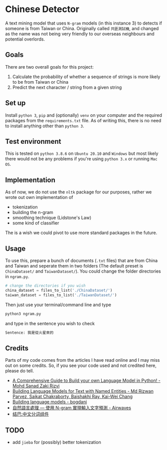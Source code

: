 # Chinese Detector

A text mining model that uses `N-gram` models (in this instance 3) to detects if someone is from Taiwan or China. Originally called `共匪測試機`, and changed as the name was not being very friendly to our overseas neighbours and potential overlords.

## Goals

There are two overall goals for this project:

1. Calculate the probability of whether a sequence of strings is more likely to be from Taiwan or China
2. Predict the next character / string from a given string

## Set up 

Install `python 3`, `pip` and (optionally) `venv` on your computer and the required packages from the `requirements.txt` file. As of writing this, there is no need to install anything other than `python 3`.

## Test environment

This is tested on `python 3.8.6` on `Ubuntu 20.10` and `Windows` but most likely there would not be any problems if you're using `python 3.x` or running `Mac OS`. 

## Implementation

As of now, we do not use the `nltk` package for our purposes, rather we wrote out own implementation of 

- tokenization
- building the n-gram 
- smoothing technique (Lidstone's Law)
- some kind of classifier

The is a wish we could pivot to use more standard packages in the future.

## Usage

To use this, prepare a bunch of documents (`.txt` files) that are from China and Taiwan and seperate them in two folders (The default preset is `ChinaDataset/` and `TaiwanDataset/`). You could change the folder directories in `ngram.py`. 

```python
# change the directories if you wish
china_dataset = files_to_list('./ChinaDataset/')
taiwan_dataset = files_to_list('./TaiwanDataset/')
```

Then just use your terminal/command line and type 

```bash
python3 ngram.py
```

and type in the sentence you wish to check

```bash
Sentence: 我是從火星來的
```

## Credits

Parts of my code comes from the articles I have read online and I may miss out on some credits. So, if you see your code used and not credited here, please do tell.

- [A Comprehensive Guide to Build your own Language Model in Python! - Mohd Sanad Zaki Rizvi](https://medium.com/analytics-vidhya/a-comprehensive-guide-to-build-your-own-language-model-in-python-5141b3917d6d)
- [Building Language Models for Text with Named Entities - Md Rizwan Parvez, Saikat Chakraborty, Baishakhi Ray, Kai-Wei Chang](https://arxiv.org/abs/1805.04836)
- [Building language models - bogdani](https://nlpforhackers.io/language-models/)
- [自然語言處理 — 使用 N-gram 實現輸入文字預測 - Airwaves](https://medium.com/%E6%89%8B%E5%AF%AB%E7%AD%86%E8%A8%98/%E8%87%AA%E7%84%B6%E8%AA%9E%E8%A8%80%E8%99%95%E7%90%86-%E4%BD%BF%E7%94%A8-n-gram-%E5%AF%A6%E7%8F%BE%E8%BC%B8%E5%85%A5%E6%96%87%E5%AD%97%E9%A0%90%E6%B8%AC-10ac622aab7a)
- [结巴:中文分词组件](https://github.com/fxsjy/jieba)

## TODO

- add `jieba` for (possibly) better tokenization